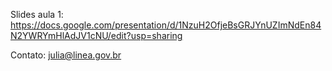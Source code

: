 
Slides aula 1: https://docs.google.com/presentation/d/1NzuH2OfjeBsGRJYnUZImNdEn84N2YWRYmHlAdJV1cNU/edit?usp=sharing 

Contato: julia@linea.gov.br 
